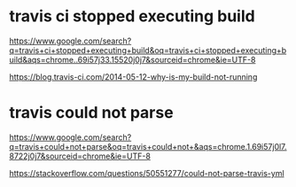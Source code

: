 # travis ci stopped executing build

https://www.google.com/search?q=travis+ci+stopped+executing+build&oq=travis+ci+stopped+executing+build&aqs=chrome..69i57j33.15520j0j7&sourceid=chrome&ie=UTF-8

https://blog.travis-ci.com/2014-05-12-why-is-my-build-not-running

# travis could not parse

https://www.google.com/search?q=travis+could+not+parse&oq=travis+could+not+&aqs=chrome.1.69i57j0l7.8722j0j7&sourceid=chrome&ie=UTF-8

https://stackoverflow.com/questions/50551277/could-not-parse-travis-yml
